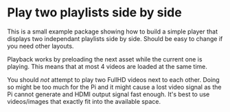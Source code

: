 # Play two playlists side by side

This is a small example package showing how to build a simple player
that displays two independant playlists side by side. Should be easy
to change if you need other layouts.

Playback works by preloading the next asset while the current one
is playing. This means that at most 4 videos are loaded at the
same time.

You should *not* attempt to play two FullHD videos next to each other.
Doing so might be too much for the Pi and it might cause a lost
video signal as the Pi cannot generate and HDMI output signal
fast enough. It's best to use videos/images that exactly fit into the
available space.

